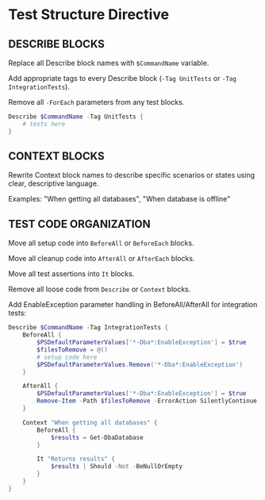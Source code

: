 # Test Structure Directive

## DESCRIBE BLOCKS

Replace all Describe block names with `$CommandName` variable.

Add appropriate tags to every Describe block (`-Tag UnitTests` or `-Tag IntegrationTests`).

Remove all `-ForEach` parameters from any test blocks.

```powershell
Describe $CommandName -Tag UnitTests {
    # tests here
}
```

## CONTEXT BLOCKS

Rewrite Context block names to describe specific scenarios or states using clear, descriptive language.

Examples: "When getting all databases", "When database is offline"

## TEST CODE ORGANIZATION

Move all setup code into `BeforeAll` or `BeforeEach` blocks.

Move all cleanup code into `AfterAll` or `AfterEach` blocks.

Move all test assertions into `It` blocks.

Remove all loose code from `Describe` or `Context` blocks.

Add EnableException parameter handling in BeforeAll/AfterAll for integration tests:

```powershell
Describe $CommandName -Tag IntegrationTests {
    BeforeAll {
        $PSDefaultParameterValues['*-Dba*:EnableException'] = $true
        $filesToRemove = @()
        # setup code here
        $PSDefaultParameterValues.Remove('*-Dba*:EnableException')
    }

    AfterAll {
        $PSDefaultParameterValues['*-Dba*:EnableException'] = $true
        Remove-Item -Path $filesToRemove -ErrorAction SilentlyContinue
    }

    Context "When getting all databases" {
        BeforeAll {
            $results = Get-DbaDatabase
        }

        It "Returns results" {
            $results | Should -Not -BeNullOrEmpty
        }
    }
}
```